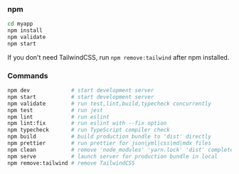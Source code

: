 ### npm

```sh
cd myapp
npm install
npm validate
npm start
```

If you don't need TailwindCSS, run `npm remove:tailwind` after npm installed.

### Commands

```sh
npm dev             # start development server
npm start           # start development server
npm validate        # run test,lint,build,typecheck concurrently
npm test            # run jest
npm lint            # run eslint
npm lint:fix        # run eslint with --fix option
npm typecheck       # run TypeScript compiler check
npm build           # build production bundle to 'dist' directly
npm prettier        # run prettier for json|yml|css|md|mdx files
npm clean           # remove 'node_modules' 'yarn.lock' 'dist' completely
npm serve           # launch server for production bundle in local
npm remove:tailwind # remove TailwindCSS
```
